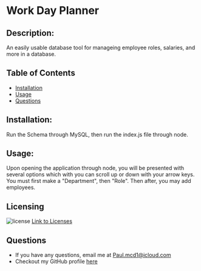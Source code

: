 # Work Day Planner
  ## Description: 
  An easily usable database tool for manageing employee roles, salaries, and more in a database. 
  ## Table of Contents
  - [Installation](#Installation)
  - [Usage](#Usage)
  - [Questions](#Questions)
  ## Installation: 
  Run the Schema through MySQL, then run the index.js file through node.
  ## Usage: 
  Upon opening the application through node, you will be presented with several options which with you can scroll up or down with your arrow keys. You must first make a     "Department", then "Role". Then after, you may add employees.
  ## Licensing
  ![license](https://img.shields.io/badge/License-MIT-blue.svg)
  [Link to Licenses](https://shields.io)
  ## Questions
  - If you have any questions, email me at Paul.mcd1@icloud.com
  - Checkout my GitHub profile [here](https://github.com/Orbit001)

